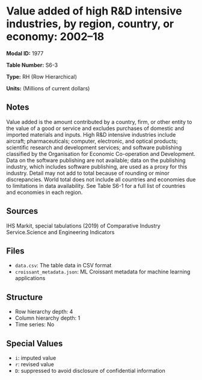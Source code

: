 # Value added of high R&D intensive industries, by region, country, or economy: 2002–18

**Modal ID:** 1977

**Table Number:** S6-3

**Type:** RH (Row Hierarchical)

**Units:** (Millions of current dollars)

## Notes

Value added is the amount contributed by a country, firm, or other entity to the value of a good or service and excludes purchases of domestic and imported materials and inputs. High R&D intensive industries include aircraft; pharmaceuticals; computer, electronic, and optical products; scientific research and development services; and software publishing classified by the Organisation for Economic Co-operation and Development. Data on the software publishing are not available; data on the publishing industry, which includes software publishing, are used as a proxy for this industry. Detail may not add to total because of rounding or minor discrepancies. World total does not include all countries and economies due to limitations in data availability. See Table S6-1 for a full list of countries and economies in each region.

## Sources

IHS Markit, special tabulations (2019) of Comparative Industry Service.Science and Engineering Indicators

## Files

- `data.csv`: The table data in CSV format
- `croissant_metadata.json`: ML Croissant metadata for machine learning applications

## Structure

- Row hierarchy depth: 4
- Column hierarchy depth: 1
- Time series: No

## Special Values

- `i`: imputed value
- `r`: revised value
- `D`: suppressed to avoid disclosure of confidential information
